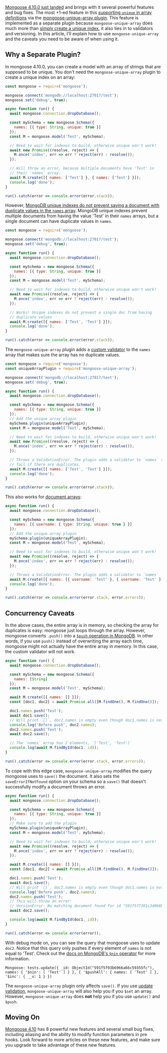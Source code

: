 [Mongoose 4.10.0 just landed](https://github.com/Automattic/mongoose/blob/master/History.md#4100--2017-05-18) and brings with it several powerful features and bug fixes. The most +1-ed feature in this [supporting `unique` in array definitions](https://github.com/Automattic/mongoose/issues/3347) via the [mongoose-unique-array plugin](https://www.npmjs.com/package/mongoose-unique-array). This feature is implemented as a separate plugin because `mongoose-unique-array` does much more than [simply create a unique index](http://mongoosejs.com/docs/validation.html#the-unique-option-is-not-a-validator), it also ties in to validators and versioning. In this article, I'll explain how to use `mongoose-unique-array` and the caveats you need to be aware of when using it.

Why a Separate Plugin?
----------------------

In mongoose 4.10.0, you can create a model with an array of strings that are supposed to be unique. You don't need the `mongoose-unique-array` plugin to create a unique index on an array:

```javascript
const mongoose = require('mongoose');

mongoose.connect('mongodb://localhost:27017/test');
mongoose.set('debug', true);

async function run() {
  await mongoose.connection.dropDatabase();

  const mySchema = new mongoose.Schema({
    names: [{ type: String, unique: true }]
  });
  const M = mongoose.model('Test', mySchema);

  // Need to wait for indexes to build, otherwise unique won't work!
  await new Promise((resolve, reject) => {
    M.once('index', err => err ? reject(err) : resolve());
  });

  // Will throw an error, because multiple documents have 'Test' in
  // their `names` array.
  await M.create([{ names: ['Test'] }, { names: ['Test'] }]);
  console.log('done');
}

run().catch(error => console.error(error.stack));
```

However, [MongoDB unique indexes do not prevent saving a document with duplicate values in the `names` array](https://docs.mongodb.com/manual/core/index-unique/#unique-constraint-across-separate-documents). MongoDB unique indexes prevent multiple documents from having the value 'Test' in their `names` arrays, but a single document can have duplicate values in `names`.

```javascript
const mongoose = require('mongoose');

mongoose.connect('mongodb://localhost:27017/test');
mongoose.set('debug', true);

async function run() {
  await mongoose.connection.dropDatabase();

  const mySchema = new mongoose.Schema({
    names: [{ type: String, unique: true }]
  });
  const M = mongoose.model('Test', mySchema);

  // Need to wait for indexes to build, otherwise unique won't work!
  await new Promise((resolve, reject) => {
    M.once('index', err => err ? reject(err) : resolve());
  });

  // Works! Unique indexes do not prevent a single doc from having
  // duplicate values
  await M.create([{ names: ['Test', 'Test'] }]);
  console.log('done');
}

run().catch(error => console.error(error.stack));
```

The `mongoose-unique-array` plugin adds a [custom validator](http://mongoosejs.com/docs/validation.html#custom-validators) to the `names` array that makes sure the array has no duplicate values.

```javascript
const mongoose = require('mongoose');
const uniqueArrayPlugin = require('mongoose-unique-array');

mongoose.connect('mongodb://localhost:27017/test');
mongoose.set('debug', true);

async function run() {
  await mongoose.connection.dropDatabase();

  const mySchema = new mongoose.Schema({
    names: [{ type: String, unique: true }]
  });
  // Add the unique array plugin
  mySchema.plugin(uniqueArrayPlugin);
  const M = mongoose.model('Test', mySchema);

  // Need to wait for indexes to build, otherwise unique won't work!
  await new Promise((resolve, reject) => {
    M.once('index', err => err ? reject(err) : resolve());
  });

  // Throws a ValidationError. The plugin adds a validator to `names` that will
  // fail if there are duplicates.
  await M.create([{ names: ['Test', 'Test'] }]);
  console.log('done');
}

run().catch(error => console.error(error.stack));
```

This also works for [document arrays](http://mongoosejs.com/docs/subdocs.html):

```javascript
async function run() {
  await mongoose.connection.dropDatabase();

  const mySchema = new mongoose.Schema({
    names: [{ username: { type: String, unique: true } }]
  });
  // Add the unique array plugin
  mySchema.plugin(uniqueArrayPlugin);
  const M = mongoose.model('Test', mySchema);

  // Need to wait for indexes to build, otherwise unique won't work!
  await new Promise((resolve, reject) => {
    M.once('index', err => err ? reject(err) : resolve());
  });

  // Throws a ValidationError. The plugin adds a validator to `names`
  await M.create([{ names: [{ username: 'Test' }, { username: 'Test' }] }]);
  console.log('done');
}

run().catch(error => console.error(error.stack, error.errors));
```

Concurrency Caveats
-------------------

In the above cases, the entire array is in memory, so checking the array for duplicates is easy: mongoose just loops through the array. However, mongoose converts `.push()` into a [`$push` operation in MongoDB](https://docs.mongodb.com/manual/reference/operator/update/push/). In other words, if you use `push()` instead of overwriting the array each time, mongoose might not actually have the entire array in memory. In this case, the custom validator will not work.

```javascript
async function run() {
  await mongoose.connection.dropDatabase();

  const mySchema = new mongoose.Schema({
    names: [String]
  });
  const M = mongoose.model('Test', mySchema);

  await M.create([{ names: [] }]);
  const [doc1, doc2] = await Promise.all([M.findOne(), M.findOne()]);

  doc1.names.push('Test');
  await doc1.save();
  // Will print `[]`, doc2.names is empty even though doc1.names is not
  console.log('Before push', doc2.names);
  doc2.names.push('Test');
  await doc2.save();

  // The `names` array has 2 elements, `['Test', 'Test']`
  console.log(await M.findById(doc1._id));
}

run().catch(error => console.error(error.stack, error.errors));
```

To cope with this edge case, `mongoose-unique-array` modifies the query mongoose uses to `save()` the document. It also sets the `saveErrorIfNotFound` option on your schema so a `save()` that doesn't successfully modify a document throws an error.

```javascript
async function run() {
  await mongoose.connection.dropDatabase();

  const mySchema = new mongoose.Schema({
    names: [{ type: String, unique: true }]
  });
  // Make sure to add the plugin
  mySchema.plugin(uniqueArrayPlugin);
  const M = mongoose.model('Test', mySchema);

  // Need to wait for indexes to build, otherwise unique won't work!
  await new Promise((resolve, reject) => {
    M.once('index', err => err ? reject(err) : resolve());
  });

  await M.create([{ names: [] }]);
  const [doc1, doc2] = await Promise.all([M.findOne(), M.findOne()]);

  doc1.names.push('Test');
  await doc1.save();
  // Will print `[]`, doc2.names is empty even though doc1.names is not
  console.log('Before push', doc2.names);
  doc2.names.push('Test');
  // This will throw an error:
  // VersionError: No matching document found for id "591f5f7301c3d066b57abe0a"
  await doc2.save();

  console.log(await M.findById(doc1._id));
}

run().catch(error => console.error(error));
```

With debug mode on, you can see the query that mongoose uses to update `doc2`. Notice that this query only pushes if every element of `names` is not equal to 'Test'. Check out the [docs on MongoDB's `$nin` operator](https://docs.mongodb.com/manual/reference/operator/query/nin/#nin) for more information.

```
Mongoose: tests.update({ _id: ObjectId("591f5f93b6966a66c59355fc"), names: { '$nin': [ 'Test' ] } }, { '$pushAll': { names: [ 'Test' ] }, '$inc': { __v: 1 } })
```

The `mongoose-unique-array` plugin only affects `save()`. If you use [update validation](http://mongoosejs.com/docs/validation.html#update-validators), `mongoose-unique-array` will also help you if you `$set` an array. However, `mongoose-unique-array` does **not** help you if you use `update()` and `$push`.

Moving On
---------

[Mongoose 4.10](https://github.com/Automattic/mongoose/blob/master/History.md#4100--2017-05-18) has 8 powerful new features and several small bug fixes, including aliasing and the ability to modify function parameters in pre hooks. Look forward to more articles on these new features, and make sure you upgrade to take advantage of these new features.
